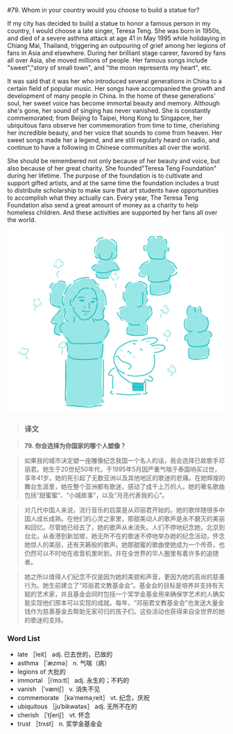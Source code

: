 #79. Whom in your country would you choose to build a statue for?

If my city has decided to build a statue to honor a famous person in my country, I would choose a late singer, Teresa Teng. She was born in 1950s, and died of a severe asthma attack at age 41 in May 1995 while holidaying in Chiang Mai, Thailand, triggering an outpouring of grief among her legions of fans in Asia and elsewhere. During her brilliant stage career, favored by fans all over Asia, she moved millions of people. Her famous songs include "sweet","story of small town", and "the moon represents my heart", etc.

It was said that it was her who introduced several generations in China to a certain field of popular music. Her songs have accompanied the growth and development of many people in China. In the home of these generations' soul, her sweet voice has become immortal beauty and memory. Although she's gone, her sound of singing has never vanished. She is constantly commemorated; from Beijing to Taipei, Hong Kong to Singapore, her ubiquitous fans observe her commemoration from time to time, cherishing her incredible beauty, and her voice that sounds to come from heaven. Her sweet songs made her a legend, and are still regularly heard on radio, and continue to have a following in Chinese communities all over the world.

She should be remembered not only because of her beauty and voice, but also because of her great charity. She founded"Teresa Teng Foundation" during her lifetime. The purpose of the foundation is to cultivate and support gifted artists, and at the same time the foundation includes a trust to distribute scholarship to make sure that art students have opportunities to accomplish what they actually can. Every year, The Teresa Teng Foundation also send a great amount of money as a charity to help homeless children. And these activities are supported by her fans all over the world.

![](images/TOEFL-iBT-High-Score-Essays-079.jpg)

> ### 译文

> **79. 你会选择为你国家的哪个人塑像？**

> 如果我的城市决定塑一座雕像纪念我国一个名人的话，我会选择已故歌手邓丽君。她生于20世纪50年代，于1995年5月因严重气喘于泰国响买过世，享年41岁。她的死引起了无数亚洲以及其他地区的歌迷的悲痛。在她辉煌的舞台生涯里，她在整个亚洲都有歌迷，感动了成千上万的人。她的著名歌曲包括“甜蜜蜜”、“小城故事”，以及“月亮代表我的心”。

> 对几代中国人来说，流行音乐的启蒙是从邓丽君开始的。她的歌伴随很多中国人成长成熟。在他们的心灵之家里，那甜美动人的歌声是永不磨灭的美丽和回忆。尽管她已经去了，她的歌声从未消失。人们不停地纪念她，北京到台北，从香港到新加坡，她无所不在的歌迷不停地举办她的纪念活动，怀念她惊人的美丽，还有天籁般的歌声。她那甜蜜的歌曲使她成为一个传奇，也仍然可以不时地在收音机里听到，并在全世界的华人圈里有着许多的追随者。

> 她之所以值得人们纪念不仅是因为她的美貌和声音，更因为她的高尚的慈善行为。她生前建立了“邓丽君文教基金会”。基金会的目标是培养并支持有天赋的艺术家，并且基金会同时包括一个奖学金基金用来确保学艺术的人确实能实现他们原本可以实现的成就。每年，“邓丽君文教基金会”也发送大量金钱作为慈善基金去帮助无家可归的孩子们。这些活动也获得来自全世界的她的歌迷的支持。 

### Word List

 * late ［leit］ adj. 已去世的，已故的
 * asthma ［ˈæzmə］ n. 气喘（病）
 * legions of 大批的
 * immortal ［iˈmɔ:tl］ adj. 永生的；不朽的
 * vanish ［ˈvæniʃ］ v. 消失不见
 * commemorate ［kəˈmeməˌreit］ vt. 纪念，庆祝
 * ubiquitous ［juˈbikwətəs］ adj. 无所不在的
 * cherish ［ˈtʃeriʃ］ vt. 怀念
 * trust ［trʌst］ n. 奖学金基金会
